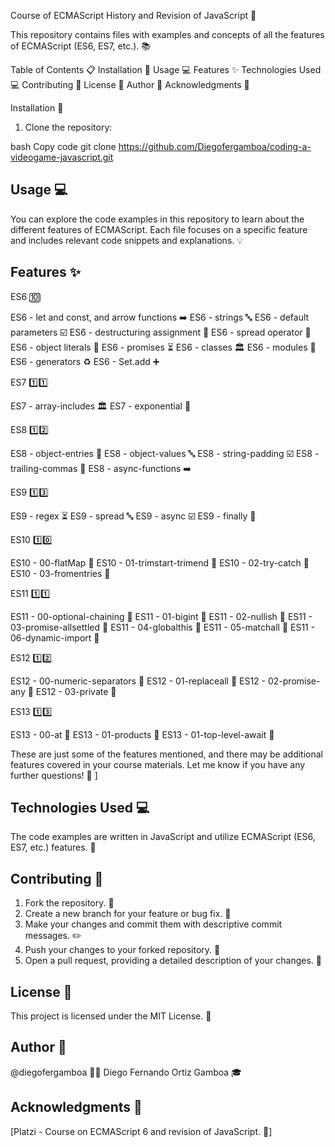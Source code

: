 Course of ECMAScript History and Revision of JavaScript :rocket:

This repository contains files with examples and concepts of all the features of ECMAScript (ES6, ES7, etc.). :books:

Table of Contents :clipboard:
Installation :wrench:
Usage :computer:
Features :sparkles:
Technologies Used :computer:
Contributing :raising_hand:
License :page_with_curl:
Author :bust_in_silhouette:
Acknowledgments :pray:


Installation :wrench:
1. Clone the repository:

bash
Copy code
git clone https://github.com/Diegofergamboa/coding-a-videogame-javascript.git

## Usage :computer:

You can explore the code examples in this repository to learn about the different features of ECMAScript. Each file focuses on a specific feature and includes relevant code snippets and explanations. :bulb:

## Features :sparkles:


ES6 :keycap_ten:

ES6 - let and const, and arrow functions :arrow_right:
ES6 - strings :abc:
ES6 - default parameters :ballot_box_with_check:
ES6 - destructuring assignment :open_file_folder:
ES6 - spread operator :star2:
ES6 - object literals :file_folder:
ES6 - promises :hourglass_flowing_sand:
ES6 - classes :classical_building:
ES6 - modules :file_folder:
ES6 - generators :recycle:
ES6 - Set.add :heavy_plus_sign:

ES7 :one::one:

ES7 - array-includes 🏛️
ES7 - exponential 📂

ES8 :one::two:

ES8 - object-entries 🌟
ES8 - object-values 🔤
ES8 - string-padding ☑️
ES8 - trailing-commas 📁
ES8 - async-functions ➡️

ES9 :one::three:

ES9 - regex ⏳
ES9 - spread 🔤
ES9 - async ☑️
ES9 - finally 📂

ES10 :one::zero:

ES10 - 00-flatMap :file_folder:
ES10 - 01-trimstart-trimend :file_folder:
ES10 - 02-try-catch :file_folder:
ES10 - 03-fromentries :file_folder:

ES11 :one::one:

ES11 - 00-optional-chaining :file_folder:
ES11 - 01-bigint :file_folder:
ES11 - 02-nullish :file_folder:
ES11 - 03-promise-allsettled :file_folder:
ES11 - 04-globalthis :file_folder:
ES11 - 05-matchall :file_folder:
ES11 - 06-dynamic-import :file_folder:

ES12 :one::two:

ES12 - 00-numeric-separators :file_folder:
ES12 - 01-replaceall :file_folder:
ES12 - 02-promise-any :file_folder:
ES12 - 03-private :file_folder:

ES13 :one::three:

ES13 - 00-at :file_folder:
ES13 - 01-products :file_folder:
ES13 - 01-top-level-await :file_folder:
 
 These are just some of the features mentioned, and there may be additional features covered in your course materials. Let me know if you have any further questions! :raised_hands:
]

## Technologies Used :computer:

The code examples are written in JavaScript and utilize ECMAScript (ES6, ES7, etc.) features. :floppy_disk:

## Contributing :raising_hand:

 1. Fork the repository. :fork_and_knife:
 2. Create a new branch for your feature or bug fix. :seedling:
 3. Make your changes and commit them with descriptive commit messages. :pencil2:
 4. Push your changes to your forked repository. :rocket:
 5. Open a pull request, providing a detailed description of your changes. :loudspeaker:

## License :page_with_curl:

This project is licensed under the MIT License. :scroll:

## Author :bust_in_silhouette:

 @diegofergamboa :man_technologist:
 Diego Fernando Ortiz Gamboa :mortar_board:

## Acknowledgments :pray:

[Platzi - Course on ECMAScript 6 and revision of JavaScript. :raised_hands:]
